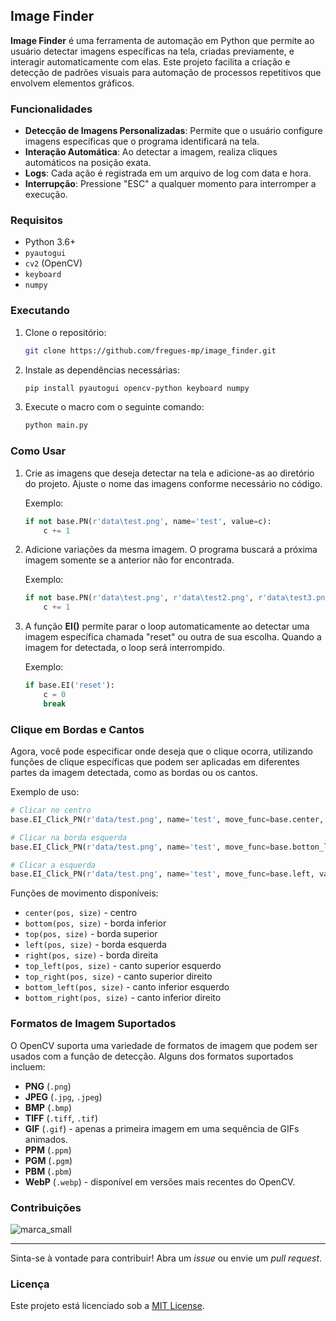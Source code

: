 ## Image Finder

**Image Finder** é uma ferramenta de automação em Python que permite ao usuário detectar imagens específicas na tela, criadas previamente, e interagir automaticamente com elas. Este projeto facilita a criação e detecção de padrões visuais para automação de processos repetitivos que envolvem elementos gráficos.

### Funcionalidades
- **Detecção de Imagens Personalizadas**: Permite que o usuário configure imagens específicas que o programa identificará na tela.
- **Interação Automática**: Ao detectar a imagem, realiza cliques automáticos na posição exata.
- **Logs**: Cada ação é registrada em um arquivo de log com data e hora.
- **Interrupção**: Pressione "ESC" a qualquer momento para interromper a execução.

### Requisitos
- Python 3.6+
- `pyautogui`
- `cv2` (OpenCV)
- `keyboard`
- `numpy`

### Executando

1. Clone o repositório:
    ```bash
    git clone https://github.com/fregues-mp/image_finder.git
    ```

2. Instale as dependências necessárias:
    ```bash
    pip install pyautogui opencv-python keyboard numpy
    ```

3. Execute o macro com o seguinte comando:
    ```bash
    python main.py
    ```

### Como Usar
1. Crie as imagens que deseja detectar na tela e adicione-as ao diretório do projeto. Ajuste o nome das imagens conforme necessário no código.

   Exemplo:
   ```python
   if not base.PN(r'data\test.png', name='test', value=c):
       c += 1
   ```

2. Adicione variações da mesma imagem. O programa buscará a próxima imagem somente se a anterior não for encontrada.

   Exemplo:
   ```python
   if not base.PN(r'data\test.png', r'data\test2.png', r'data\test3.png', name='test', value=c):
       c += 1
   ```

3. A função **EI()** permite parar o loop automaticamente ao detectar uma imagem específica chamada "reset" ou outra de sua escolha. Quando a imagem for detectada, o loop será interrompido.

    Exemplo:
    ```python
    if base.EI('reset'):
        c = 0
        break  
    ```

### Clique em Bordas e Cantos

Agora, você pode especificar onde deseja que o clique ocorra, utilizando funções de clique específicas que podem ser aplicadas em diferentes partes da imagem detectada, como as bordas ou os cantos.

Exemplo de uso:

```python
# Clicar no centro
base.EI_Click_PN(r'data/test.png', name='test', move_func=base.center, value=c)

# Clicar na borda esquerda
base.EI_Click_PN(r'data/test.png', name='test', move_func=base.botton_left, value=c)

# Clicar a esquerda
base.EI_Click_PN(r'data/test.png', name='test', move_func=base.left, value=c)
```

Funções de movimento disponíveis:

- `center(pos, size)` - centro
- `bottom(pos, size)` - borda inferior
- `top(pos, size)` - borda superior
- `left(pos, size)` - borda esquerda
- `right(pos, size)` - borda direita
- `top_left(pos, size)` - canto superior esquerdo
- `top_right(pos, size)` - canto superior direito
- `bottom_left(pos, size)` - canto inferior esquerdo
- `bottom_right(pos, size)` - canto inferior direito

### Formatos de Imagem Suportados

O OpenCV suporta uma variedade de formatos de imagem que podem ser usados com a função de detecção. Alguns dos formatos suportados incluem:

- **PNG** (`.png`)
- **JPEG** (`.jpg`, `.jpeg`)
- **BMP** (`.bmp`)
- **TIFF** (`.tiff`, `.tif`)
- **GIF** (`.gif`) - apenas a primeira imagem em uma sequência de GIFs animados.
- **PPM** (`.ppm`)
- **PGM** (`.pgm`)
- **PBM** (`.pbm`)
- **WebP** (`.webp`) - disponível em versões mais recentes do OpenCV.

### Contribuições

![marca_small](https://github.com/user-attachments/assets/3a29afa3-0b39-43ee-9760-cca03d978e62)

-------

Sinta-se à vontade para contribuir! Abra um *issue* ou envie um *pull request*.

### Licença

Este projeto está licenciado sob a [MIT License](https://github.com/fregues-mp/image_finder/blob/main/LICENSE).
